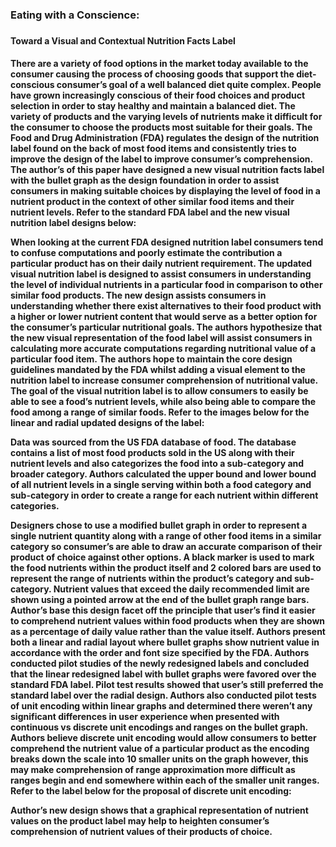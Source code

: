 <h3> Eating with a Conscience: <h3/>
<h4> Toward a Visual and Contextual Nutrition Facts Label <h4/>

<p> There are a variety of food options in the market today available to the consumer causing the process of choosing goods that support the diet-conscious consumer’s goal of a well balanced diet quite complex. People have grown increasingly conscious of their food choices and product selection in order to stay healthy and maintain a balanced diet. The variety of products and the varying levels of nutrients make it difficult for the consumer to choose the products most suitable for their goals. The Food and Drug Administration (FDA) regulates the design of the nutrition label found on the back of most food items and consistently tries to improve the design of the label to improve consumer’s comprehension. The author’s of this paper have designed a new visual nutrition facts label with the bullet graph as the design foundation in order to assist consumers in making suitable choices by displaying the level of food in a nutrient product in the context of other similar food items and their nutrient levels. Refer to the standard FDA label and the new visual nutrition label designs below: <p/>



<p> When looking at the current FDA designed nutrition label consumers tend to confuse computations and poorly estimate the contribution a particular product has on their daily nutrient requirement. The updated visual nutrition label is designed to assist consumers in understanding the level of individual nutrients in a particular food in comparison to other similar food products. The new design assists consumers in understanding whether there exist alternatives to their food product with a higher or lower nutrient content that would serve as a better option for the consumer’s particular nutritional goals. The authors hypothesize that the new visual representation of the food label will assist consumers in calculating more accurate computations regarding nutritional value of a particular food item. The authors hope to maintain the core design guidelines mandated by the FDA whilst adding a visual element to the nutrition label to increase consumer comprehension of nutritional value. The goal of the visual nutrition label is to allow consumers to easily be able to see a food’s nutrient levels, while also being able to compare the food among a range of similar foods. Refer to the images below for the linear and radial updated designs of the label: <p/>

<p> Data was sourced from the US FDA database of food. The database contains a list of most food products sold in the US along with their nutrient levels and also categorizes the food into a sub-category and broader category. Authors calculated the upper bound and lower bound of all nutrient levels in a single serving within both a food category and sub-category in order to create a range for each nutrient within different categories. <p/>


<p> Designers chose to use a modified bullet graph in order to represent a single nutrient quantity along with a range of other food items in a similar category so consumer’s are able to draw an accurate comparison of their product of choice against other options. A black marker is used to mark the food nutrients within the product itself and 2 colored bars are used to represent the range of nutrients within the product’s category and sub-category. Nutrient values that exceed the daily recommended limit are shown using a pointed arrow at the end of the bullet graph range bars. Author’s base this design facet off the principle that user’s find it easier to comprehend nutrient values within food products when they are shown as a percentage of daily value rather than the value itself. Authors present both a linear and radial layout where bullet graphs show nutrient value in accordance with the order and font size specified by the FDA. Authors conducted pilot studies of the newly redesigned labels and concluded that the linear redesigned label with bullet graphs were favored over the standard FDA label. Pilot test results showed that user’s still preferred the standard label over the radial design. Authors also conducted pilot tests of unit encoding within linear graphs and determined there weren’t any significant differences in user experience when presented with continuous vs discrete unit encodings and ranges on the bullet graph. Authors believe  discrete unit encoding would allow consumers to better comprehend the nutrient value of a particular product as the encoding breaks down the scale into 10 smaller units on the graph however, this may make comprehension of range approximation more difficult as ranges begin and end somewhere within each of the smaller unit ranges. Refer to the label below for the proposal of discrete unit encoding: <p/>

<p> Author’s new design shows that a graphical representation of nutrient values on the product label may help to heighten consumer’s comprehension of nutrient values of their products of choice. <p/>